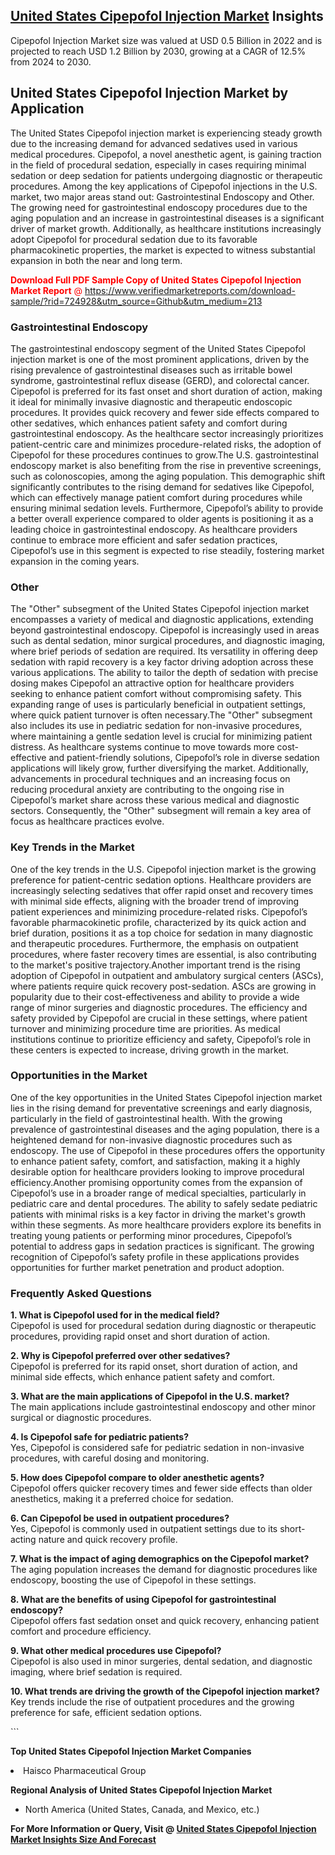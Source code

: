 <h2><a href="https://www.verifiedmarketreports.com/download-sample/?rid=724928&amp;utm_source=Github&amp;utm_medium=213" target="_blank">United States Cipepofol Injection Market</a> Insights</h2><p>Cipepofol Injection Market size was valued at USD 0.5 Billion in 2022 and is projected to reach USD 1.2 Billion by 2030, growing at a CAGR of 12.5% from 2024 to 2030.</p><p><h2>United States Cipepofol Injection Market by Application</h2><p>The United States Cipepofol injection market is experiencing steady growth due to the increasing demand for advanced sedatives used in various medical procedures. Cipepofol, a novel anesthetic agent, is gaining traction in the field of procedural sedation, especially in cases requiring minimal sedation or deep sedation for patients undergoing diagnostic or therapeutic procedures. Among the key applications of Cipepofol injections in the U.S. market, two major areas stand out: Gastrointestinal Endoscopy and Other. The growing need for gastrointestinal endoscopy procedures due to the aging population and an increase in gastrointestinal diseases is a significant driver of market growth. Additionally, as healthcare institutions increasingly adopt Cipepofol for procedural sedation due to its favorable pharmacokinetic properties, the market is expected to witness substantial expansion in both the near and long term. <p><span class=""><span style="color: #ff0000;"><strong>Download Full PDF Sample Copy of United States Cipepofol Injection Market Report</strong> @ </span><a href="https://www.verifiedmarketreports.com/download-sample/?rid=724928&amp;utm_source=Github&amp;utm_medium=213" target="_blank">https://www.verifiedmarketreports.com/download-sample/?rid=724928&amp;utm_source=Github&amp;utm_medium=213</a></span></p></p><h3>Gastrointestinal Endoscopy</h3><p>The gastrointestinal endoscopy segment of the United States Cipepofol injection market is one of the most prominent applications, driven by the rising prevalence of gastrointestinal diseases such as irritable bowel syndrome, gastrointestinal reflux disease (GERD), and colorectal cancer. Cipepofol is preferred for its fast onset and short duration of action, making it ideal for minimally invasive diagnostic and therapeutic endoscopic procedures. It provides quick recovery and fewer side effects compared to other sedatives, which enhances patient safety and comfort during gastrointestinal endoscopy. As the healthcare sector increasingly prioritizes patient-centric care and minimizes procedure-related risks, the adoption of Cipepofol for these procedures continues to grow.The U.S. gastrointestinal endoscopy market is also benefiting from the rise in preventive screenings, such as colonoscopies, among the aging population. This demographic shift significantly contributes to the rising demand for sedatives like Cipepofol, which can effectively manage patient comfort during procedures while ensuring minimal sedation levels. Furthermore, Cipepofol’s ability to provide a better overall experience compared to older agents is positioning it as a leading choice in gastrointestinal endoscopy. As healthcare providers continue to embrace more efficient and safer sedation practices, Cipepofol’s use in this segment is expected to rise steadily, fostering market expansion in the coming years. </p><h3>Other</h3><p>The "Other" subsegment of the United States Cipepofol injection market encompasses a variety of medical and diagnostic applications, extending beyond gastrointestinal endoscopy. Cipepofol is increasingly used in areas such as dental sedation, minor surgical procedures, and diagnostic imaging, where brief periods of sedation are required. Its versatility in offering deep sedation with rapid recovery is a key factor driving adoption across these various applications. The ability to tailor the depth of sedation with precise dosing makes Cipepofol an attractive option for healthcare providers seeking to enhance patient comfort without compromising safety. This expanding range of uses is particularly beneficial in outpatient settings, where quick patient turnover is often necessary.The "Other" subsegment also includes its use in pediatric sedation for non-invasive procedures, where maintaining a gentle sedation level is crucial for minimizing patient distress. As healthcare systems continue to move towards more cost-effective and patient-friendly solutions, Cipepofol’s role in diverse sedation applications will likely grow, further diversifying the market. Additionally, advancements in procedural techniques and an increasing focus on reducing procedural anxiety are contributing to the ongoing rise in Cipepofol’s market share across these various medical and diagnostic sectors. Consequently, the "Other" subsegment will remain a key area of focus as healthcare practices evolve.</p><h3>Key Trends in the Market</h3><p>One of the key trends in the U.S. Cipepofol injection market is the growing preference for patient-centric sedation options. Healthcare providers are increasingly selecting sedatives that offer rapid onset and recovery times with minimal side effects, aligning with the broader trend of improving patient experiences and minimizing procedure-related risks. Cipepofol’s favorable pharmacokinetic profile, characterized by its quick action and brief duration, positions it as a top choice for sedation in many diagnostic and therapeutic procedures. Furthermore, the emphasis on outpatient procedures, where faster recovery times are essential, is also contributing to the market's positive trajectory.Another important trend is the rising adoption of Cipepofol in outpatient and ambulatory surgical centers (ASCs), where patients require quick recovery post-sedation. ASCs are growing in popularity due to their cost-effectiveness and ability to provide a wide range of minor surgeries and diagnostic procedures. The efficiency and safety provided by Cipepofol are crucial in these settings, where patient turnover and minimizing procedure time are priorities. As medical institutions continue to prioritize efficiency and safety, Cipepofol’s role in these centers is expected to increase, driving growth in the market.</p><h3>Opportunities in the Market</h3><p>One of the key opportunities in the United States Cipepofol injection market lies in the rising demand for preventative screenings and early diagnosis, particularly in the field of gastrointestinal health. With the growing prevalence of gastrointestinal diseases and the aging population, there is a heightened demand for non-invasive diagnostic procedures such as endoscopy. The use of Cipepofol in these procedures offers the opportunity to enhance patient safety, comfort, and satisfaction, making it a highly desirable option for healthcare providers looking to improve procedural efficiency.Another promising opportunity comes from the expansion of Cipepofol’s use in a broader range of medical specialties, particularly in pediatric care and dental procedures. The ability to safely sedate pediatric patients with minimal risks is a key factor in driving the market's growth within these segments. As more healthcare providers explore its benefits in treating young patients or performing minor procedures, Cipepofol’s potential to address gaps in sedation practices is significant. The growing recognition of Cipepofol’s safety profile in these applications provides opportunities for further market penetration and product adoption.</p><h3>Frequently Asked Questions</h3><p><strong>1. What is Cipepofol used for in the medical field?</strong><br> Cipepofol is used for procedural sedation during diagnostic or therapeutic procedures, providing rapid onset and short duration of action. </p><p><strong>2. Why is Cipepofol preferred over other sedatives?</strong><br> Cipepofol is preferred for its rapid onset, short duration of action, and minimal side effects, which enhance patient safety and comfort. </p><p><strong>3. What are the main applications of Cipepofol in the U.S. market?</strong><br> The main applications include gastrointestinal endoscopy and other minor surgical or diagnostic procedures. </p><p><strong>4. Is Cipepofol safe for pediatric patients?</strong><br> Yes, Cipepofol is considered safe for pediatric sedation in non-invasive procedures, with careful dosing and monitoring. </p><p><strong>5. How does Cipepofol compare to older anesthetic agents?</strong><br> Cipepofol offers quicker recovery times and fewer side effects than older anesthetics, making it a preferred choice for sedation. </p><p><strong>6. Can Cipepofol be used in outpatient procedures?</strong><br> Yes, Cipepofol is commonly used in outpatient settings due to its short-acting nature and quick recovery profile. </p><p><strong>7. What is the impact of aging demographics on the Cipepofol market?</strong><br> The aging population increases the demand for diagnostic procedures like endoscopy, boosting the use of Cipepofol in these settings. </p><p><strong>8. What are the benefits of using Cipepofol for gastrointestinal endoscopy?</strong><br> Cipepofol offers fast sedation onset and quick recovery, enhancing patient comfort and procedure efficiency. </p><p><strong>9. What other medical procedures use Cipepofol?</strong><br> Cipepofol is also used in minor surgeries, dental sedation, and diagnostic imaging, where brief sedation is required. </p><p><strong>10. What trends are driving the growth of the Cipepofol injection market?</strong><br> Key trends include the rise of outpatient procedures and the growing preference for safe, efficient sedation options. </p>```</p><p><strong>Top United States Cipepofol Injection Market Companies</strong></p><div data-test-id=""><p><li>Haisco Pharmaceutical Group</li></p><div><strong>Regional Analysis of&nbsp;United States Cipepofol Injection Market</strong></div><ul><li dir="ltr"><p dir="ltr">North America&nbsp;(United States, Canada, and Mexico, etc.)</p></li></ul><p><strong>For More Information or Query, Visit @&nbsp;</strong><strong><a href="https://www.verifiedmarketreports.com/product/cipepofol-injection-market/?utm_source=Github&amp;utm_medium=213" target="_blank">United States Cipepofol Injection Market Insights Size And Forecast</a></strong></p></div>
